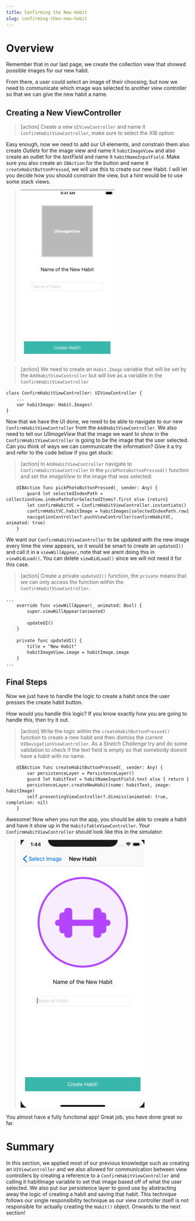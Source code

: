 ```yaml
---
title: Confirming the New Habit
slug: confirming-then-new-habit
---
```

# Overview 

Remember that in our last page, we create the collection view that showed possible images for our new habit. 

From there, a user could select an image of their choosing, but now we need to communicate which image was selected to another view controller so that we can give the new habit a name. 

## Creating a New ViewController 

>[action]
> Create a new `UIViewController` and name it `ConfirmHabitViewController`, make sure to select the XIB option

Easy enough, now we need to add our UI elements, and constrain them also create *Outlets* for the image view and name it  `habitImageView` and also create an outlet for the *textField* and name it  `habitNameInputField`. Make sure you also create an `IBAction` for the button and name it `createHabitButtonPressed`, we will use this to create our new Habit. I will let you decide how you should constrain the view, but a hint would be to use some stack views. 

> ![Remove Main](./assets/confirmHabitViewController.png)

>[action]
> We need to create an `Habit.Image` variable that will be set by the `AddHabitViewController` but will live as a variable in the `ConfirmHabitViewController`
```
class ConfirmHabitViewController: UIViewController {
    ...
    var habitImage: Habit.Images!
}
```

Now that we have the UI done, we need to be able to navigate to our new `ConfirmHabitViewController` from the `AddHabitViewController`. We also need to tell our *UIImageView* that the image we want to show in the `ConfirmHabitViewController` is going to be the image that the user selected. Can you think of ways we can communicate the information? Give it a try and refer to the code below if you get stuck: 

>[action]
> In `AddHabitViewController` navigate to `ConfirmHabitViewController` in the `pickPhotoButtonPressed()` function and set the *imageView* to the image that was selected: 

```
    @IBAction func pickPhotoButtonPressed(_ sender: Any) {
        guard let selectedIndexPath = collectionView.indexPathsForSelectedItems?.first else {return}
        let confirmHabitVC = ConfirmHabitViewController.instantiate()
        confirmHabitVC.habitImage = habitImages[selectedIndexPath.row]
        navigationController?.pushViewController(confirmHabitVC, animated: true)
    }
```

We want our `ConfirmHabitViewController` to be updated with the new image every time the view appears, so it would be smart to create an `updateUI()` and call it in a `viewWillAppear`, note that we arent doing this in `viewDidLoad()`. You can delete `viewDidLoad()` since we will not need it for this case.

>[action]
> Create a private `updateUI()` function, the `private` means that we can only access the function within the `ConfirmHabitViewController`. 

```
...
    override func viewWillAppear(_ animated: Bool) {
        super.viewWillAppear(animated)
        
        updateUI()
    }

    private func updateUI() {
        title = "New Habit"
        habitImageView.image = habitImage.image
    }
...
```

## Final Steps

Now we just have to handle the logic to create a habit once the user presses the create habit button. 

How would you handle this logic? If you know exactly how you are going to handle this, then try it out. 

>[action]
> Write the logic within the `createHabitButtonPressed()` function to create a new habit and then dismiss the current `UINavigationViewController`. As a *Stretch Challenge* try and do some validation to check if the text field is empty so that somebody doesnt have a habit with no name. 

```
    @IBAction func createHabitButtonPressed(_ sender: Any) {
        var persistenceLayer = PersistenceLayer()
        guard let habitText = habitNameInputField.text else { return }
        persistenceLayer.createNewHabit(name: habitText, image: habitImage)
        self.presentingViewController?.dismiss(animated: true, completion: nil)
    }
```

Awesome! Now when you run the app, you should be able to create a habit and have it show up in the `HabitsTableViewController`. Your `ConfirmHabitViewController` should look like this in the simulator: 

> ![Remove Main](./assets/finishedConfirmHabitVC.png)


 You almost have a fully functional app! Great job, you have done great so far. 

# Summary

In this section, we applied most of our previous knowledge such as creating an `UIViewController` and we also allowed for communication between view controllers by creating a reference to a `ConfirmHabitViewController` and calling it habitImage variable to set that image based off of what the user selected. We also put our persistence layer to good use by abstracting away the logic of creating a habit and saving that habit. This technique follows our single responsibility technique as our view controller itself is not responsible for actually creating the `Habit()` object. Onwards to the next section!










